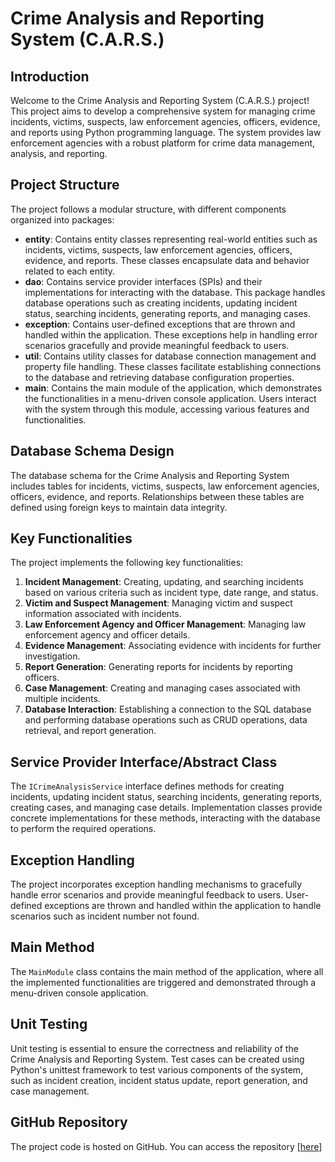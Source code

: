 # Crime Analysis and Reporting System (C.A.R.S.)

## Introduction
Welcome to the Crime Analysis and Reporting System (C.A.R.S.) project! This project aims to develop a comprehensive system for managing crime incidents, victims, suspects, law enforcement agencies, officers, evidence, and reports using Python programming language. The system provides law enforcement agencies with a robust platform for crime data management, analysis, and reporting.

## Project Structure
The project follows a modular structure, with different components organized into packages:

- **entity**: Contains entity classes representing real-world entities such as incidents, victims, suspects, law enforcement agencies, officers, evidence, and reports. These classes encapsulate data and behavior related to each entity.
- **dao**: Contains service provider interfaces (SPIs) and their implementations for interacting with the database. This package handles database operations such as creating incidents, updating incident status, searching incidents, generating reports, and managing cases.
- **exception**: Contains user-defined exceptions that are thrown and handled within the application. These exceptions help in handling error scenarios gracefully and provide meaningful feedback to users.
- **util**: Contains utility classes for database connection management and property file handling. These classes facilitate establishing connections to the database and retrieving database configuration properties.
- **main**: Contains the main module of the application, which demonstrates the functionalities in a menu-driven console application. Users interact with the system through this module, accessing various features and functionalities.

## Database Schema Design
The database schema for the Crime Analysis and Reporting System includes tables for incidents, victims, suspects, law enforcement agencies, officers, evidence, and reports. Relationships between these tables are defined using foreign keys to maintain data integrity.

## Key Functionalities
The project implements the following key functionalities:

1. **Incident Management**: Creating, updating, and searching incidents based on various criteria such as incident type, date range, and status.
2. **Victim and Suspect Management**: Managing victim and suspect information associated with incidents.
3. **Law Enforcement Agency and Officer Management**: Managing law enforcement agency and officer details.
4. **Evidence Management**: Associating evidence with incidents for further investigation.
5. **Report Generation**: Generating reports for incidents by reporting officers.
6. **Case Management**: Creating and managing cases associated with multiple incidents.
7. **Database Interaction**: Establishing a connection to the SQL database and performing database operations such as CRUD operations, data retrieval, and report generation.

## Service Provider Interface/Abstract Class
The `ICrimeAnalysisService` interface defines methods for creating incidents, updating incident status, searching incidents, generating reports, creating cases, and managing case details. Implementation classes provide concrete implementations for these methods, interacting with the database to perform the required operations.

## Exception Handling
The project incorporates exception handling mechanisms to gracefully handle error scenarios and provide meaningful feedback to users. User-defined exceptions are thrown and handled within the application to handle scenarios such as incident number not found.

## Main Method
The `MainModule` class contains the main method of the application, where all the implemented functionalities are triggered and demonstrated through a menu-driven console application.

## Unit Testing
Unit testing is essential to ensure the correctness and reliability of the Crime Analysis and Reporting System. Test cases can be created using Python's unittest framework to test various components of the system, such as incident creation, incident status update, report generation, and case management.

## GitHub Repository
The project code is hosted on GitHub. You can access the repository [[here](https://github.com/rushikeshbhosale/RushikeshBhosale_CrimeAnalysisReportingSystem.git)]
